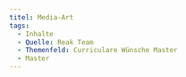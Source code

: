```yaml
---
titel: Media-Art
tags:
  - Inhalte
  - Quelle: Reak Team
  - Themenfeld: Curriculare Wünsche Master
  - Master
---
```

